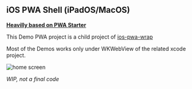 ## iOS PWA Shell (iPadOS/MacOS)

[**Heavilly based on PWA Starter**](https://docs.pwabuilder.com/#/starter/quick-start)

This Demo PWA project is a child project of [ios-pwa-wrap](https://github.com/khmyznikov/ios-pwa-wrap)

Most of the Demos works only under WKWebView of the related xcode project.

![home screen](https://github.com/khmyznikov/ios-pwa-shell/assets/6115884/401d5729-17df-4d46-9a07-fafafdd80b76)

_WIP, not a final code_
